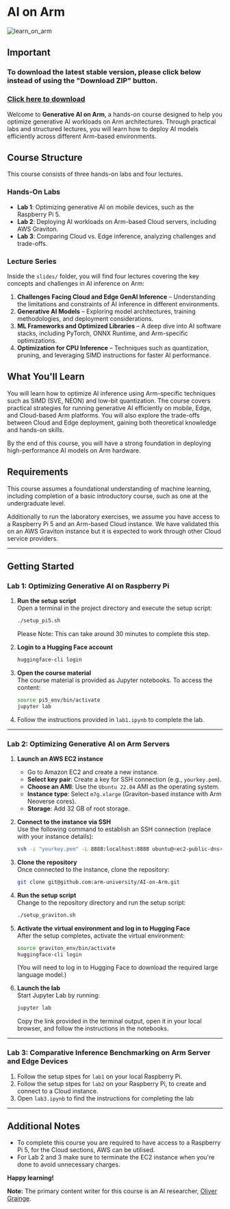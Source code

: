 # **AI on Arm**

![learn_on_arm](./img/Learn%20on%20Arm_banner.png)

## Important
### To download the latest stable version, please click below instead of using the "Download ZIP" button.
### [Click here to download](https://github.com/arm-university/AI-on-Arm/releases/download/v1.0.0/AI-on-Arm-main.zip)

Welcome to **Generative AI on Arm**, a hands-on course designed to help you optimize generative AI workloads on Arm architectures. Through practical labs and structured lectures, you will learn how to deploy AI models efficiently across different Arm-based environments.

## Course Structure

This course consists of three hands-on labs and four lectures.

### Hands-On Labs
- **Lab 1**: Optimizing generative AI on mobile devices, such as the Raspberry Pi 5.
- **Lab 2**: Deploying AI workloads on Arm-based Cloud servers, including AWS Graviton.
- **Lab 3**: Comparing Cloud vs. Edge inference, analyzing challenges and trade-offs.

### Lecture Series
Inside the `slides/` folder, you will find four lectures covering the key concepts and challenges in AI inference on Arm:

1. **Challenges Facing Cloud and Edge GenAI Inference** – Understanding the limitations and constraints of AI inference in different environments.
2. **Generative AI Models** – Exploring model architectures, training methodologies, and deployment considerations.
3. **ML Frameworks and Optimized Libraries** – A deep dive into AI software stacks, including PyTorch, ONNX Runtime, and Arm-specific optimizations.
4. **Optimization for CPU Inference** – Techniques such as quantization, pruning, and leveraging SIMD instructions for faster AI performance.

## What You'll Learn

You will learn how to optimize AI inference using Arm-specific techniques such as SIMD (SVE, NEON) and low-bit quantization. The course covers practical strategies for running generative AI efficiently on mobile, Edge, and Cloud-based Arm platforms. You will also explore the trade-offs between Cloud and Edge deployment, gaining both theoretical knowledge and hands-on skills.

By the end of this course, you will have a strong foundation in deploying high-performance AI models on Arm hardware.

## Requirements

This course assumes a foundational understanding of machine learning, including completion of a basic introductory course, such as one at the undergraduate level.

Additionally to run the laboratory exercises, we assume you have access to a Raspberry Pi 5 and an Arm-based Cloud instance. We have validated this on an AWS Graviton instance but it is expected to work through other Cloud service providers. 


---

## **Getting Started**

### **Lab 1: Optimizing Generative AI on Raspberry Pi**

1. **Run the setup script**  
   Open a terminal in the project directory and execute the setup script:  
   ```bash
   ./setup_pi5.sh
   ```
   Please Note: This can take around 30 minutes to complete this step. 

2. **Login to a Hugging Face account**
   ```bash
   huggingface-cli login
   ```
3. **Open the course material**  
   The course material is provided as Jupyter notebooks. To access the content:
   ```bash
   source pi5_env/bin/activate
   jupyter lab
   ```

4. Follow the instructions provided in `lab1.ipynb` to complete the lab.

---

### **Lab 2: Optimizing Generative AI on Arm Servers**

1. **Launch an AWS EC2 instance**  
   - Go to Amazon EC2 and create a new instance.
   - **Select key pair**: Create a key for SSH connection (e.g., `yourkey.pem`).
   - **Choose an AMI**: Use the `Ubuntu 22.04` AMI as the operating system.
   - **Instance type**: Select `m7g.xlarge` (Graviton-based instance with Arm Neoverse cores).
   - **Storage**: Add 32 GB of root storage.

2. **Connect to the instance via SSH**  
   Use the following command to establish an SSH connection (replace with your instance details):
   ```bash
   ssh -i "yourkey.pem" -L 8888:localhost:8888 ubuntu@<ec2-public-dns>
   ```

3. **Clone the repository**  
   Once connected to the instance, clone the repository:
   ```bash
   git clone git@github.com:arm-university/AI-on-Arm.git
   ```

4. **Run the setup script**  
   Change to the repository directory and run the setup script:
   ```bash
   ./setup_graviton.sh
   ```

5. **Activate the virtual environment and log in to Hugging Face**  
   After the setup completes, activate the virtual environment:
   ```bash
   source graviton_env/bin/activate
   huggingface-cli login
   ```
   (You will need to log in to Hugging Face to download the required large language model.)

6. **Launch the lab**  
   Start Jupyter Lab by running:
   ```bash
   jupyter lab
   ```
   Copy the link provided in the terminal output, open it in your local browser, and follow the instructions in the notebooks.

---

### **Lab 3: Comparative Inference Benchmarking on Arm Server and Edge Devices**

1. Follow the setup stpes for `lab1` on your local Raspberry Pi.
2. Follow the setup stpes for `lab2` on your Raspberry Pi, to create and connect to a Cloud instance.
3. Open `lab3.ipynb` to find the instructions for completing the lab 

---

## **Additional Notes**
- To complete this course you are required to have access to a Raspberry Pi 5, for the Cloud sections, AWS can be utilised. 
- For Lab 2 and 3 make sure to terminate the EC2 instance when you're done to avoid unnecessary charges.

**Happy learning!**

**Note:** The primary content writer for this course is an AI researcher, [Oliver Grainge](https://github.com/OliverGrainge).
